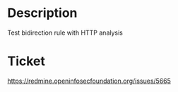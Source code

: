 # Description

Test bidirection rule with HTTP analysis

# Ticket

https://redmine.openinfosecfoundation.org/issues/5665
